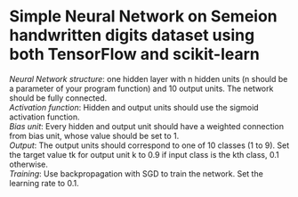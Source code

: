 # Simple Neural Network on Semeion handwritten digits dataset using both TensorFlow and scikit-learn

<em>Neural Network structure</em>: one hidden layer with n hidden units (n should be a parameter of your program function) and 10 output units. The network should be fully connected. <br>
<em>Activation function</em>: Hidden and output units should use the sigmoid activation function. <br>
<em>Bias unit</em>: Every hidden and output unit should have a weighted connection from bias unit, whose value should be set to 1. <br>
<em>Output</em>: The output units should correspond to one of 10 classes (1 to 9). Set the target value tk for output unit k to 0.9 if input class is the kth class, 0.1 otherwise. <br>
<em>Training</em>: Use backpropagation with SGD to train the network. Set the learning rate to 0.1.
